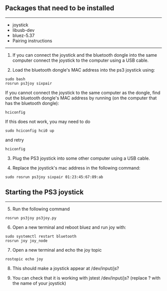 ## Packages that need to be installed
----------------------------------
* joystick
* libusb-dev
* bluez-5.37
* Pairing instructions
--------------------

1. If you can connect the joystick and the bluetooth dongle into the same 
   computer connect the joystick to the computer using a USB cable.

2. Load the bluetooth dongle's MAC address into the ps3 joystick using:
```
sudo bash
rosrun ps3joy sixpair
```
  If you cannot connect the joystick to the same computer as the dongle,
  find out the bluetooth dongle's MAC address by running (on the computer
  that has the bluetooth dongle):
```
hciconfig
```
  If this does not work, you may need to do
```
sudo hciconfig hci0 up
```
  and retry
```
hciconfig
```
3. Plug the PS3 joystick into some other computer using a USB cable.
   
4. Replace the joystick's mac address in the following command: 
```
sudo rosrun ps3joy sixpair 01:23:45:67:89:ab
```
## Starting the PS3 joystick
-------------------------
5. Run the following command
```
rosrun ps3joy ps3joy.py
```
6. Open a new terminal and reboot bluez and run joy with: 
```
sudo systemctl restart bluetooth 
rosrun joy joy_node  
```
7. Open a new terminal and echo the joy topic 
```
rostopic echo joy
```
8. This should make a joystick appear at /dev/input/js?

9. You can check that it is working with
  jstest /dev/input/js?
  (replace ? with the name of your joystick)

